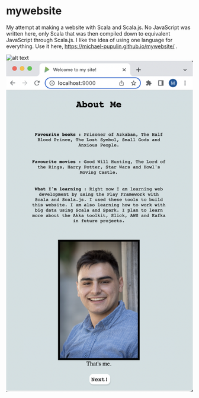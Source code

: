 # mywebsite
My attempt at making a website with Scala and Scala.js. No JavaScript was written here, only Scala that was then compiled down to equivalent JavaScript through Scala.js.
I like the idea of using one language for everything. Use it here, https://michael-pupulin.github.io/mywebsite/ . 

![alt text](https://github.com/michael-pupulin/mywebsite/blob/master/images/forgit.png?raw=true)
![alt text](https://github.com/michael-pupulin/mywebsite/blob/master/images/forgit2.png?raw=true)
